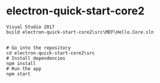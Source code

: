# electron-quick-start-core2

```
Visual Studio 2017
build electron-quick-start-core2\src\MEF\Hello.Core.sln


# Go into the repository
cd electron-quick-start-core2\src
# Install dependencies
npm install
# Run the app
npm start
```
